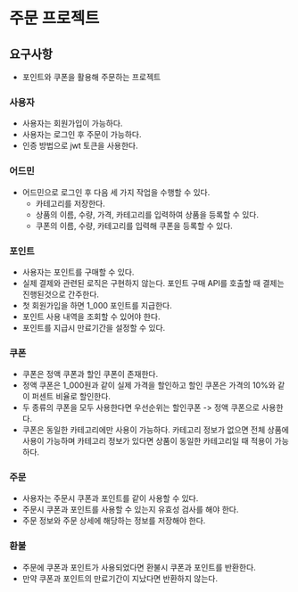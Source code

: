 # 주문 프로젝트

## 요구사항

- 포인트와 쿠폰을 활용해 주문하는 프로젝트

### 사용자

- 사용자는 회원가입이 가능하다.
- 사용자는 로그인 후 주문이 가능하다.
- 인증 방법으로 jwt 토큰을 사용한다.

### 어드민

- 어드민으로 로그인 후 다음 세 가지 작업을 수행할 수 있다.
  - 카테고리를 저장한다.
  - 상품의 이름, 수량, 가격, 카테고리를 입력하여 상품을 등록할 수 있다.
  - 쿠폰의 이름, 수량, 카테고리를 입력해 쿠폰을 등록할 수 있다.

### 포인트

- 사용자는 포인트를 구매할 수 있다.
- 실제 결제와 관련된 로직은 구현하지 않는다. 포인트 구매 API를 호출할 때 결제는 진행된것으로 간주한다.
- 첫 회원가입을 하면 1_000 포인트를 지급한다.
- 포인트 사용 내역을 조회할 수 있어야 한다.
- 포인트를 지급시 만료기간을 설정할 수 있다.

### 쿠폰

- 쿠폰은 정액 쿠폰과 할인 쿠폰이 존재한다.
- 정액 쿠폰은 1_000원과 같이 실제 가격을 할인하고 할인 쿠폰은 가격의 10%와 같이 퍼센트 비율로 할인한다.
- 두 종류의 쿠폰을 모두 사용한다면 우선순위는 할인쿠폰 -> 정액 쿠폰으로 사용한다.
- 쿠폰은 동일한 카테고리에만 사용이 가능하다. 카테고리 정보가 없으면 전체 상품에 사용이 가능하며 카테고리 정보가 있다면 상품이 동일한 카테고리일 때 적용이 가능하다.

### 주문

- 사용자는 주문시 쿠폰과 포인트를 같이 사용할 수 있다.
- 주문시 쿠폰과 포인트를 사용할 수 있는지 유효성 검사를 해야 한다.
- 주문 정보와 주문 상세에 해당하는 정보를 저장해야 한다.

### 환불

- 주문에 쿠폰과 포인트가 사용되었다면 환불시 쿠폰과 포인트를 반환한다.
- 만약 쿠폰과 포인트의 만료기간이 지났다면 반환하지 않는다.
